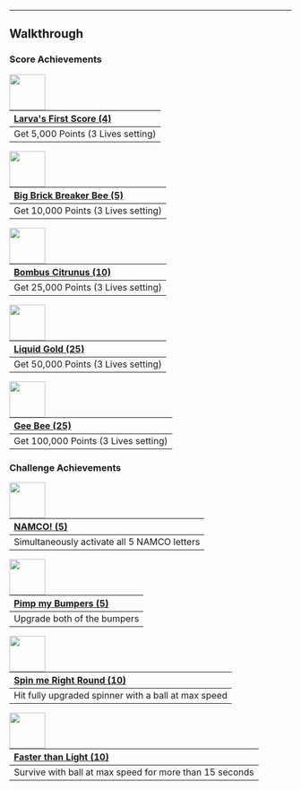 ---

## Walkthrough

### Score Achievements


<img align="left" width="64" height="64"  src="https://file.garden/Y_DOyh4lvlrDqOVn/Retroachievements/Gee%20Bee/5k.png">

| [Larva's First Score (4)](https://retroachievements.org/achievement/319725) |
|:-|
| Get 5,000 Points (3 Lives setting) |


<img align="left" width="64" height="64"  src="https://file.garden/Y_DOyh4lvlrDqOVn/Retroachievements/Gee%20Bee/10k.png">

| [Big Brick Breaker Bee (5)](https://retroachievements.org/achievement/319928) |
|:-|
| Get 10,000 Points (3 Lives setting) |


<img align="left" width="64" height="64"  src="https://file.garden/Y_DOyh4lvlrDqOVn/Retroachievements/Gee%20Bee/25k.png">

| [Bombus Citrunus (10)](https://retroachievements.org/achievement/319929) |
|:-|
| Get 25,000 Points (3 Lives setting) |


<img align="left" width="64" height="64"  src="https://file.garden/Y_DOyh4lvlrDqOVn/Retroachievements/Gee%20Bee/50k.png">

| [Liquid Gold (25)](https://retroachievements.org/achievement/319930) |
|:-|
| Get 50,000 Points (3 Lives setting) |


<img align="left" width="64" height="64"  src="https://file.garden/Y_DOyh4lvlrDqOVn/Retroachievements/Gee%20Bee/gee%20bee.png">

| [Gee Bee (25)](https://retroachievements.org/achievement/319935) |
|:-|
| Get 100,000 Points (3 Lives setting) |

### Challenge Achievements

<img align="left" width="64" height="64"  src="https://file.garden/Y_DOyh4lvlrDqOVn/Retroachievements/Gee%20Bee/namco%202.png">

| [NAMCO! (5)](https://retroachievements.org/achievement/319931) |
|:-|
| Simultaneously activate all 5 NAMCO letters |


<img align="left" width="64" height="64"  src="https://file.garden/Y_DOyh4lvlrDqOVn/Retroachievements/Gee%20Bee/bumper.png">

| [Pimp my Bumpers (5)](https://retroachievements.org/achievement/319932) |
|:-|
| Upgrade both of the bumpers |


<img align="left" width="64" height="64"  src="https://file.garden/Y_DOyh4lvlrDqOVn/Retroachievements/Gee%20Bee/spin.png">

| [Spin me Right Round (10)](https://retroachievements.org/achievement/319933) |
|:-|
| Hit fully upgraded spinner with a ball at max speed |


<img align="left" width="64" height="64"  src="https://file.garden/Y_DOyh4lvlrDqOVn/Retroachievements/Gee%20Bee/ftl%202.png">

| [Faster than Light (10)](https://retroachievements.org/achievement/319934) |
|:-|
| Survive with ball at max speed for more than 15 seconds |
